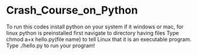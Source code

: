 # Crash_Course_on_Python
To run this codes install python on your system if it windows or mac, for linux python is preinstalled
first navigate to directory having files
Type chmod a+x hello.py(file name) to tell Linux that it is an executable program.
Type ./hello.py to run your program!
